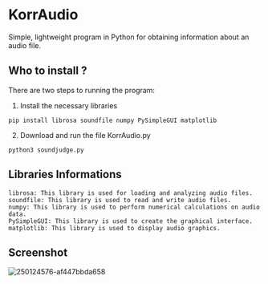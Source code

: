 KorrAudio
======================
Simple, lightweight program in Python for obtaining information about an audio file.

Who to install ?
---------------------
There are two steps to running the program:

1. Install the necessary libraries
```
pip install librosa soundfile numpy PySimpleGUI matplotlib
```
2. Download and run the file KorrAudio.py
```
python3 soundjudge.py
```
Libraries Informations
---------------------
```
librosa: This library is used for loading and analyzing audio files.
soundfile: This library is used to read and write audio files. 
numpy: This library is used to perform numerical calculations on audio data. 
PySimpleGUI: This library is used to create the graphical interface. 
matplotlib: This library is used to display audio graphics. 
```
Screenshot
---------------------
![250124576-af447bbda658](https://github.com/KorrAudio/beta_KorrAudio/assets/139574456/36d72e5f-ebad-48ff-bde1-6cfd124b910c)
